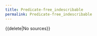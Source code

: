 ```yaml
---
title: Predicate-free_indescribable
permalink: Predicate-free_indescribable
---
```


{{delete|No sources}}
<!--By removing the subset $A$ of $V\_\\kappa$ from the definition of $Q$-indescribability, we get the weaker notion of *predicate-free indescribability*.-->